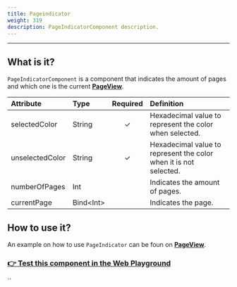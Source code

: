 ```yaml
---
title: Pageindicator
weight: 319
description: PageIndicatorComponent description.
---
```


---

## What is it?

`PageIndicatorComponent` is a component that indicates the amount of pages and which one is the current [**PageView**](pageview). 

| Attribute | Type | Required | Definition |
| :--- | :--- | :---: | :--- |
| selectedColor | String | ✓ | Hexadecimal value to represent the color when selected. |
| unselectedColor | String | ✓ | Hexadecimal value to represent the color when it is not selected. |
| numberOfPages | Int |   | Indicates the amount of pages.  |
| currentPage | Bind&lt;Int&gt; |   | Indicates the page.  |

## How to use it? 

An example on how to use `PageIndicator` can be foun on [**PageView**](pageview#como-usar).

### [👉 Test this component in the Web Playground​](https://beagle-playground.netlify.app/#/demo/default-components/pageview.json)

\`\`
